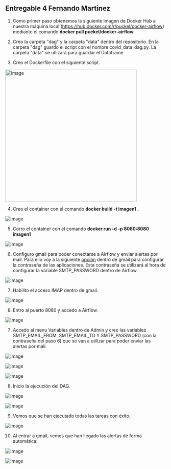 ## Entregable 4 Fernando Martinez

1) Como primer paso obtenemos la siguiente imagen de Docker Hub a nuestra máquina local (https://hub.docker.com/r/puckel/docker-airflow) mediante el comando **docker pull puckel/docker-airflow** 

2) Creo la carpeta "dag" y la carpeta "data" dentro del repositorio. En la carpeta "dag" guardo el script con el nombre covid_data_dag.py. La carpeta "data" se utlizará para guardar el Dataframe

3) Creo el Dockerfile con el siguiente script.

<img width="412" alt="image" src="https://github.com/fero1987/EntregaFinal_FernandoMartinez_DATENG_51935/assets/50931047/10aee5bd-0468-4dea-8274-dfddeee96f81">

4) Creo el container con el comando **docker build -t imagen1 .**

![image](https://github.com/fero1987/Curso-DE-CoderHouse/assets/50931047/d3495506-1982-4f35-80e7-9f781823907b)

5) Corro el container con el comando **docker run -d -p 8080:8080 imagen1**

![image](https://github.com/fero1987/Curso-DE-CoderHouse/assets/50931047/7815c98c-399a-4615-a758-d5c6fb325dcd)

6) Configuro gmail para poder conectarse a Airflow y enviar alertas por mail. Para ello voy a la siguiente [opción](https://myaccount.google.com/apppasswords?rapt=AEjHL4OW1Yc9EGv4-imaBzNgJ35rPY_TU3WY50K3s7ZiOs-azV6__w84ZGdXsvfWaoq7w_oKP-i5y0Se0Fpo0SAt0Lsf5cad2Q) dentro de gmail para configurar la contraseña de las aplicaciones. Esta contraseña se utilizará  al hora de configurar la variable SMTP_PASSWORD dentro de Airflow.

![image](https://github.com/fero1987/EntregaFinal_FernandoMartinez_DATENG_51935/assets/50931047/f9c31b43-183e-4592-8a83-f7ef6b62fa65)

7) Habilito el acceso IMAP dentro de gmail.

![image](https://github.com/fero1987/EntregaFinal_FernandoMartinez_DATENG_51935/assets/50931047/f1ee9fef-988a-4d75-92c6-28e7fda7e3aa)

8) Entro al puerto 8080 y accedo a Airflow.
   
![image](https://github.com/fero1987/Curso-DE-CoderHouse/assets/50931047/39446052-4d3e-4b1a-8612-b2e3485fa90b)

7) Accedo al menu Variables dentro de Admin y creo las variables SMTP_EMAIL_FROM, SMTP_EMAIL_TO Y SMTP_PASSWORD (con la contraseña del paso 6) que se van a utilizar para poder enviar las alertas por mail.

![image](https://github.com/fero1987/EntregaFinal_FernandoMartinez_DATENG_51935/assets/50931047/9559c20e-6ab0-4885-a58c-6903aa5d1b8d)

![image](https://github.com/fero1987/EntregaFinal_FernandoMartinez_DATENG_51935/assets/50931047/3f1ba787-c7f8-4f12-9b1b-7ac4a2513e9c)

![image](https://github.com/fero1987/EntregaFinal_FernandoMartinez_DATENG_51935/assets/50931047/e3a1e523-c06f-4010-baad-000b60925bb4)

8) Inicio la ejecución del DAG.

![image](https://github.com/fero1987/EntregaFinal_FernandoMartinez_DATENG_51935/assets/50931047/853f6cda-62b8-4480-a76b-a93fa49ecd40)

![image](https://github.com/fero1987/EntregaFinal_FernandoMartinez_DATENG_51935/assets/50931047/2371dbb2-b99e-4094-ab5f-2e5b926b3397)

9) Vemos que se han ejecutado todas las tareas con éxito.

![image](https://github.com/fero1987/EntregaFinal_FernandoMartinez_DATENG_51935/assets/50931047/a1bec25e-1b0c-44dc-ac6b-3f8ad60b1421)

10) Al entrar a gmail, vemos que han llegado las alertas de forma automática:

![image](https://github.com/fero1987/EntregaFinal_FernandoMartinez_DATENG_51935/assets/50931047/fd75dea7-9e5b-49fd-9e22-ca0021396064)

![image](https://github.com/fero1987/EntregaFinal_FernandoMartinez_DATENG_51935/assets/50931047/2437fd1c-0054-425b-b9a1-61c15ed964cf)




 
